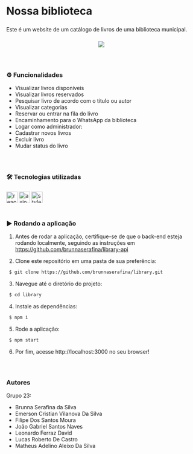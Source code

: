 <h1 align="left">Nossa biblioteca </h1>

###

<p align="left">Este é um website de um catálogo de livros de uma biblioteca municipal. </p>

###

<div align="center">

<img src="https://github.com/brunnaserafina/library/assets/106851605/06760d25-6521-400a-b9db-fb5a073807d3" />
  
</div>

###

###

<br clear="both">

### ⚙️ Funcionalidades

- Visualizar livros disponíveis
- Visualizar livros reservados
- Pesquisar livro de acordo com o título ou autor
- Visualizar categorias
- Reservar ou entrar na fila do livro
- Encaminhamento para o WhatsApp da biblioteca
- Logar como administrador:
- Cadastrar novos livros
- Excluir livro
- Mudar status do livro

###

<br />

### 🛠️ Tecnologias utilizadas

###

  <img align="left" alt="react" height="30px" src="https://img.shields.io/badge/react-%2320232a.svg?style=for-the-badge&logo=react&logoColor=%2361DAFB" />
      <img align="left" alt="axios" height="30px" src="https://camo.githubusercontent.com/02621d023c99135970b1abbfe932b6a6a0b2e42aaebedae5f8299fd88d9ce029/68747470733a2f2f696d672e736869656c64732e696f2f62616467652f6178696f732532302d2532333230323332612e7376673f267374796c653d666f722d7468652d626164676526636f6c6f723d696e666f726d6174696f6e616c" />
   <img align="left" alt="styled-components" height="30px" src="https://img.shields.io/badge/styled--components-DB7093?style=for-the-badge&logo=styled-components&logoColor=white" />

###

<br />
<br />
<br />

### ▶️ Rodando a aplicação

1. Antes de rodar a aplicação, certifique-se de que o back-end esteja rodando localmente, seguindo as instruções em https://github.com/brunnaserafina/library-api

2. Clone este repositório em uma pasta de sua preferência:

```bash
 $ git clone https://github.com/brunnaserafina/library.git
```

3. Navegue até o diretório do projeto:

```bash
 $ cd library
```

4. Instale as dependências:

```bash
 $ npm i
```

5. Rode a aplicação:

```bash
 $ npm start
```

6. Por fim, acesse http://localhost:3000 no seu browser!

###

<br />

### Autores

Grupo 23:

- Brunna Serafina da Silva
- Emerson Cristian Vilanova Da Silva
- Filipe Dos Santos Moura
- João Gabriel Santos Naves
- Leonardo Ferraz David
- Lucas Roberto De Castro
- Matheus Adelino Aleixo Da Silva
